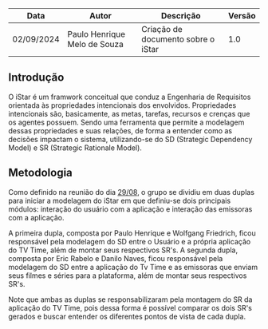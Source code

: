 | Data       | Autor         | Descrição                         | Versão  |
|------------|---------------|-----------------------------------|---------|
| 02/09/2024 |  Paulo Henrique Melo de Souza  | Criação de documento sobre o iStar | 1.0 |

## Introdução

O iStar é um framwork conceitual que conduz a Engenharia de Requisitos orientada às propriedades intencionais dos envolvidos. Propriedades intencionais são, basicamente, as metas, tarefas, recursos e crenças que os agentes possuem. Sendo uma ferramenta que permite a modelagem dessas propriedades e suas relações, de forma a entender como as decisões impactam o sistema, utilizando-se do SD (Strategic Dependency Model) e SR (Strategic Rationale Model). 

## Metodologia

Como definido na reunião do dia [29/08](../../Atas/reuniao_29_08.md), o grupo se dividiu em duas duplas para iniciar a modelagem do iStar em que definiu-se dois principais módulos: interação do usuário com a aplicação e interação das emissoras com a aplicação.

A primeira dupla, composta por Paulo Henrique e Wolfgang Friedrich, ficou responsável pela modelagem do SD entre o Usuário e a própria aplicação do TV Time, além de montar seus respectivos SR's. A segunda dupla, composta por Eric Rabelo e Danilo Naves, ficou responsável pela modelagem do SD entre a aplicação do Tv Time e as emissoras que enviam seus filmes e séries para a plataforma, além de montar seus respectivos SR's.

Note que ambas as duplas se responsabilizaram pela montagem do SR da aplicação do TV Time, pois dessa forma é possível comparar os dois SR's gerados e buscar entender os diferentes pontos de vista de cada dupla. 



